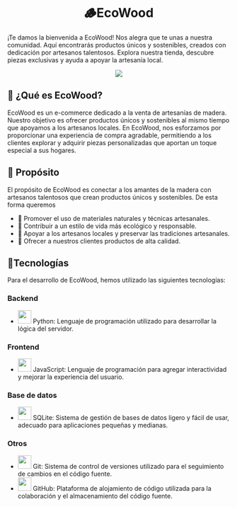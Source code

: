 <div align="center">
	<h1 align="center">🪵EcoWood</h1>
</div>

<p>¡Te damos la bienvenida a EcoWood! Nos alegra que te unas a nuestra comunidad. Aquí encontrarás productos únicos y sostenibles, creados con dedicación por artesanos talentosos. Explora nuestra tienda, descubre piezas exclusivas y ayuda a apoyar la artesanía local.</p>
<div align="center">
	<img src="https://media.giphy.com/media/v1.Y2lkPTc5MGI3NjExeTN4OXh5OXZ3cjEybnRvMDliMmFkMHlvemVlcHZ3Nng0N3NpZjV4NSZlcD12MV9naWZzX3NlYXJjaCZjdD1n/xcFPfKI6rCkErLSJcZ/giphy.gif"></img>
</div>

## 🚀 ¿Qué es EcoWood?
<p>EcoWood es un e-commerce dedicado a la venta de artesanías de madera. Nuestro objetivo es ofrecer productos únicos y sostenibles al mismo tiempo que apoyamos a los artesanos locales. En EcoWood, nos esforzamos por proporcionar una experiencia de compra agradable, permitiendo a los clientes explorar y adquirir piezas personalizadas que aportan un toque especial a sus hogares.</p>


## 🧮 Propósito
<p>El propósito de EcoWood es conectar a los amantes de la madera con artesanos talentosos que crean productos únicos y sostenibles. De esta forma queremos

- 🌲 Promover el uso de materiales naturales y técnicas artesanales.
- 🍂 Contribuir a un estilo de vida más ecológico y responsable.
- 🤝 Apoyar a los artesanos locales y preservar las tradiciones artesanales.
- 🛒 Ofrecer a nuestros clientes productos de alta calidad. </p>


## 📱Tecnologías
<p>Para el desarrollo de EcoWood, hemos utilizado las siguientes tecnologías:</p>

### Backend
- <img src="https://cdn.jsdelivr.net/gh/devicons/devicon@latest/icons/python/python-original.svg" width="30"/> Python: Lenguaje de programación utilizado para desarrollar la lógica del servidor. 

### Frontend
- <img src="https://cdn.jsdelivr.net/gh/devicons/devicon@latest/icons/javascript/javascript-original.svg" width="30"/> JavaScript: Lenguaje de programación para agregar interactividad y mejorar la experiencia del usuario.

### Base de datos
- <img src="https://cdn.jsdelivr.net/gh/devicons/devicon@latest/icons/sqlite/sqlite-original.svg" width="30"/> SQLite: Sistema de gestión de bases de datos ligero y fácil de usar, adecuado para aplicaciones pequeñas y medianas.

### Otros
- <img src="https://cdn.jsdelivr.net/gh/devicons/devicon@latest/icons/git/git-original.svg" width="30"/> Git: Sistema de control de versiones utilizado para el seguimiento de cambios en el código fuente.
- <img src="https://github.com/No-Country-simulation/c19-09-ft-python-react/assets/150278575/b0c1b087-d77c-4df5-af56-3eadcff09fe0" width="30"/> GitHub: Plataforma de alojamiento de código utilizada para la colaboración y el almacenamiento del código fuente.


